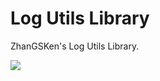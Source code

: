 # Log Utils Library
ZhanGSKen's Log Utils Library.

[![](https://jitpack.io/v/zhangsken/liblogutils.svg)](https://jitpack.io/#zhangsken/liblogutils)
